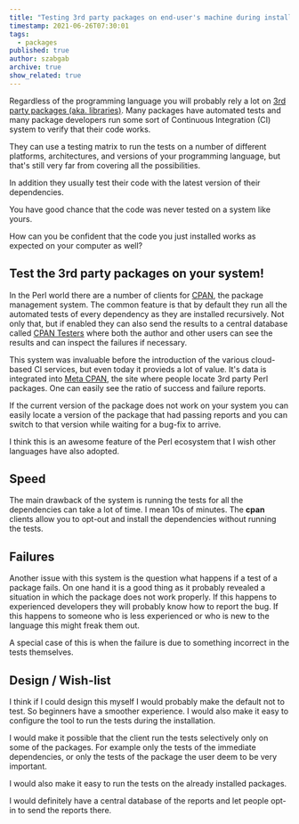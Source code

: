 ```yaml
---
title: "Testing 3rd party packages on end-user's machine during installation"
timestamp: 2021-06-26T07:30:01
tags:
  - packages
published: true
author: szabgab
archive: true
show_related: true
---
```



Regardless of the programming language you will probably rely a lot on [3rd party packages (aka. libraries)](/package-registry).
Many packages have automated tests and many package developers run some sort of Continuous Integration (CI) system to verify that
their code works.

They can use a testing matrix to run the tests on a number of different platforms, architectures, and versions of your programming language,
but that's still very far from covering all the possibilities.

In addition they usually test their code with the latest version of their dependencies.

You have good chance that the code was never tested on a system like yours.

How can you be confident that the code you just installed works as expected on your computer as well?


## Test the 3rd party packages on your system!

In the Perl world there are a number of clients for [CPAN](https://www.cpan.org/), the package management
system. The common feature is that by default they run all the automated tests of every dependency as they are
installed recursively. Not only that, but if enabled they can also send the results to a central database
called [CPAN Testers](http://www.cpantesters.org/) where both the author and other users can see the results
and can inspect the failures if necessary.

This system was invaluable before the introduction of the various cloud-based CI services, but even today it provieds a lot of value.
It's data is integrated into [Meta CPAN](https://metacpan.org/), the site where people locate 3rd party Perl packages.
One can easily see the ratio of success and failure reports.

If the current version of the package does not work on your system you can easily locate a version of the package that had passing reports
and you can switch to that version while waiting for a bug-fix to arrive.

I think this is an awesome feature of the Perl ecosystem that I wish other languages have also adopted.

## Speed

The main drawback of the system is running the tests for all the dependencies can take a lot of time.
I mean 10s of minutes. The <b>cpan</b> clients allow you to opt-out and install the dependencies without running the tests.

## Failures

Another issue with this system is the question what happens if a test of a package fails. On one hand it is a good thing as
it probably revealed a situation in which the package does not work properly. If this happens to experienced developers they
will probably know how to report the bug. If this happens to someone who is less experienced or who is new to the language
this might freak them out.

A special case of this is when the failure is due to something incorrect in the tests themselves.

## Design / Wish-list

I think if I could design this myself I would probably make the default not to test. So beginners have a smoother experience.
I would also make it easy to configure the tool to run the tests during the installation.

I would make it possible that the client run the tests selectively only on some of the packages.
For example only the tests of the immediate dependencies, or only the tests of the package the user deem to be very important.

I would also make it easy to run the tests on the already installed packages.

I would definitely have a central database of the reports and let people opt-in to send the reports there.

